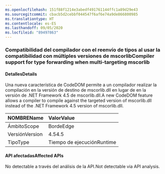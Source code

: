 ```yaml
---
ms.openlocfilehash: 151f88f1214e3abedf491761144ffc1a89d29e43
ms.sourcegitcommit: cbacb5d2cebbf044547f6af6e74a9de866800985
ms.translationtype: HT
ms.contentlocale: es-ES
ms.lasthandoff: 09/05/2020
ms.locfileid: "89497863"
---
```

### <a name="compiler-support-for-type-forwarding-when-multi-targeting-mscorlib"></a><span data-ttu-id="5eb50-101">Compatibilidad del compilador con el reenvío de tipos al usar la compatibilidad con múltiples versiones de mscorlib</span><span class="sxs-lookup"><span data-stu-id="5eb50-101">Compiler support for type forwarding when multi-targeting mscorlib</span></span>

#### <a name="details"></a><span data-ttu-id="5eb50-102">Detalles</span><span class="sxs-lookup"><span data-stu-id="5eb50-102">Details</span></span>

<span data-ttu-id="5eb50-103">Una nueva característica de CodeDOM permite a un compilador realizar la compilación en la versión de destino de mscorlib.dll en lugar de en la versión de .NET Framework 4.5 de mscorlib.dll.</span><span class="sxs-lookup"><span data-stu-id="5eb50-103">A new CodeDOM feature allows a compiler to compile against the targeted version of mscorlib.dll instead of the .NET Framework 4.5 version of mscorlib.dll.</span></span>

| <span data-ttu-id="5eb50-104">NOMBRE</span><span class="sxs-lookup"><span data-stu-id="5eb50-104">Name</span></span>    | <span data-ttu-id="5eb50-105">Valor</span><span class="sxs-lookup"><span data-stu-id="5eb50-105">Value</span></span>       |
|:--------|:------------|
| <span data-ttu-id="5eb50-106">Ámbito</span><span class="sxs-lookup"><span data-stu-id="5eb50-106">Scope</span></span>   |<span data-ttu-id="5eb50-107">Borde</span><span class="sxs-lookup"><span data-stu-id="5eb50-107">Edge</span></span>|
|<span data-ttu-id="5eb50-108">Versión</span><span class="sxs-lookup"><span data-stu-id="5eb50-108">Version</span></span>|<span data-ttu-id="5eb50-109">4.5</span><span class="sxs-lookup"><span data-stu-id="5eb50-109">4.5</span></span>|
|<span data-ttu-id="5eb50-110">Tipo</span><span class="sxs-lookup"><span data-stu-id="5eb50-110">Type</span></span>|<span data-ttu-id="5eb50-111">Tiempo de ejecución</span><span class="sxs-lookup"><span data-stu-id="5eb50-111">Runtime</span></span>|

#### <a name="affected-apis"></a><span data-ttu-id="5eb50-112">API afectadas</span><span class="sxs-lookup"><span data-stu-id="5eb50-112">Affected APIs</span></span>

<span data-ttu-id="5eb50-113">No detectable a través del análisis de la API.</span><span class="sxs-lookup"><span data-stu-id="5eb50-113">Not detectable via API analysis.</span></span>

<!--

#### Affected APIs

Not detectable via API analysis.

-->
